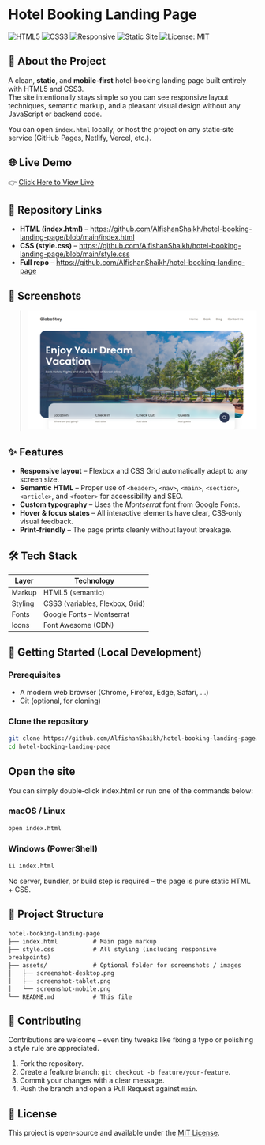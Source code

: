 # Hotel Booking Landing Page

![HTML5](https://img.shields.io/badge/HTML5-%23E34F26?logo=html5&logoColor=white)
![CSS3](https://img.shields.io/badge/CSS3-%231572B6?logo=css3&logoColor=white)
![Responsive](https://img.shields.io/badge/Responsive-Design-4E9A06)
![Static Site](https://img.shields.io/badge/Static%20Site-%23000000?logo=github)
![License: MIT](https://img.shields.io/badge/License-MIT-blue)

## 📖 About the Project

A clean, **static**, and **mobile‑first** hotel‑booking landing page built entirely with HTML5 and CSS3.  
The site intentionally stays simple so you can see responsive layout techniques, semantic markup, and a pleasant visual design without any JavaScript or backend code.

You can open `index.html` locally, or host the project on any static‑site service (GitHub Pages, Netlify, Vercel, etc.).

## 🌐 Live Demo

👉 [Click Here to View Live](https://alfishanshaikh.github.io/hotel-booking-landing-page/)


## 📂 Repository Links

- **HTML (index.html)** – <https://github.com/AlfishanShaikh/hotel-booking-landing-page/blob/main/index.html>  
- **CSS (style.css)** – <https://github.com/AlfishanShaikh/hotel-booking-landing-page/blob/main/style.css>  
- **Full repo** – <https://github.com/AlfishanShaikh/hotel-booking-landing-page>

## 📸 Screenshots

> ![Screenshot](https://github.com/AlfishanShaikh/hotel-booking-landing-page/blob/1432e254b272c492563f6002cbbf3dc0af3b946d/banner.png)

## ✨ Features

- **Responsive layout** – Flexbox and CSS Grid automatically adapt to any screen size.  
- **Semantic HTML** – Proper use of `<header>`, `<nav>`, `<main>`, `<section>`, `<article>`, and `<footer>` for accessibility and SEO.  
- **Custom typography** – Uses the *Montserrat* font from Google Fonts.  
- **Hover & focus states** – All interactive elements have clear, CSS‑only visual feedback.  
- **Print‑friendly** – The page prints cleanly without layout breakage.  

## 🛠️ Tech Stack

| Layer      | Technology |
|------------|------------|
| Markup     | HTML5 (semantic) |
| Styling    | CSS3 (variables, Flexbox, Grid) |
| Fonts      | Google Fonts – Montserrat |
| Icons      | Font Awesome (CDN) |

## 🚀 Getting Started (Local Development)

### Prerequisites

- A modern web browser (Chrome, Firefox, Edge, Safari, …)  
- Git (optional, for cloning)

### Clone the repository

```bash
git clone https://github.com/AlfishanShaikh/hotel-booking-landing-page.git
cd hotel-booking-landing-page
```

## Open the site

You can simply double‑click index.html or run one of the commands below:

### macOS / Linux

```bash
open index.html
```

### Windows (PowerShell)

```bash
ii index.html
```

No server, bundler, or build step is required – the page is pure static HTML + CSS.

## 📁 Project Structure

```
hotel-booking-landing-page
├── index.html          # Main page markup
├── style.css           # All styling (including responsive breakpoints)
├── assets/             # Optional folder for screenshots / images
│   ├── screenshot-desktop.png
│   ├── screenshot-tablet.png
│   └── screenshot-mobile.png
└── README.md           # This file
```

## 🤝 Contributing

Contributions are welcome – even tiny tweaks like fixing a typo or polishing a style rule are appreciated.

1. Fork the repository.  
2. Create a feature branch: `git checkout -b feature/your-feature`.  
3. Commit your changes with a clear message.  
4. Push the branch and open a Pull Request against `main`.  


## 📝 License

This project is open-source and available under the [MIT License](LICENSE).